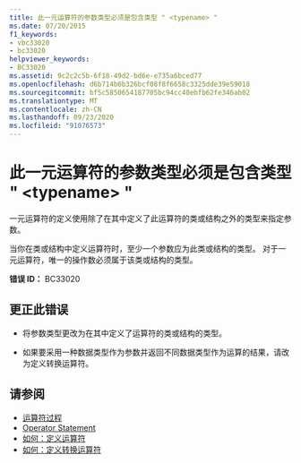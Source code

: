 ```yaml
---
title: 此一元运算符的参数类型必须是包含类型 " <typename> "
ms.date: 07/20/2015
f1_keywords:
- vbc33020
- bc33020
helpviewer_keywords:
- BC33020
ms.assetid: 9c2c2c5b-6f18-49d2-bd6e-e735a6bced77
ms.openlocfilehash: d6b714b6b326bcf08f8f6658c3325dde39e59018
ms.sourcegitcommit: bf5c5850654187705bc94cc40ebfb62fe346ab02
ms.translationtype: MT
ms.contentlocale: zh-CN
ms.lasthandoff: 09/23/2020
ms.locfileid: "91076573"
---
```

# <a name="parameter-type-of-this-unary-operator-must-be-the-containing-type-typename"></a>此一元运算符的参数类型必须是包含类型 " \<typename> "

一元运算符的定义使用除了在其中定义了此运算符的类或结构之外的类型来指定参数。  
  
 当你在类或结构中定义运算符时，至少一个参数应为此类或结构的类型。 对于一元运算符，唯一的操作数必须属于该类或结构的类型。  
  
 **错误 ID：** BC33020  
  
## <a name="to-correct-this-error"></a>更正此错误  
  
- 将参数类型更改为在其中定义了运算符的类或结构的类型。  
  
- 如果要采用一种数据类型作为参数并返回不同数据类型作为运算的结果，请改为定义转换运算符。  
  
## <a name="see-also"></a>请参阅

- [运算符过程](../programming-guide/language-features/procedures/operator-procedures.md)
- [Operator Statement](../language-reference/statements/operator-statement.md)
- [如何：定义运算符](../programming-guide/language-features/procedures/how-to-define-an-operator.md)
- [如何：定义转换运算符](../programming-guide/language-features/procedures/how-to-define-a-conversion-operator.md)
